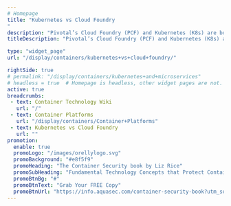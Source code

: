 ```yaml
---
# Homepage
title: "Kubernetes vs Cloud Foundry
"
description: "Pivotal’s Cloud Foundry (PCF) and Kubernetes (K8s) are both platform services for deploying cloud-native apps. There’s a lot of functional overlap between PCF and K8s, but it’s important to understand how they differ from each other and when it’s best to use one rather than the other, and when it’s best to use them together."
titleDescription: "Pivotal’s Cloud Foundry (PCF) and Kubernetes (K8s) are both platform services for deploying <a href='/display/containers/cloud+native+security'>cloud-native apps</a>. There’s a lot of functional overlap between PCF and K8s, but it’s important to understand how they differ from each other and when it’s best to use one rather than the other, and when it’s best to use them together." 

type: "widget_page"
url: "/display/containers/kubernetes+vs+cloud+foundry/" 

rightSide: true 
# permalink: "/display/containers/kubernetes+and+microservices"
# headless = true  # Homepage is headless, other widget pages are not.
active: true
breadcrumbs:
 - text: Container Technology Wiki
   url: "/"
 - text: Container Platforms
   url: "/display/containers/Container+Platforms"
 - text: Kubernetes vs Cloud Foundry
   url: ""
promotion:
  enable: true
  promoLogo: "/images/orellylogo.svg"
  promoBackground: "#e8f5f9"
  promoHeading: "The Container Security book by Liz Rice"
  promoSubHeading: "Fundamental Technology Concepts that Protect Containerized Applications"
  promoBtnBg: "#"
  promoBtnText: "Grab Your FREE Copy"
  promoBtnUrl: "https://info.aquasec.com/container-security-book?utm_source=wiki"
---
```



